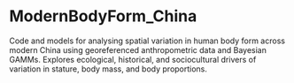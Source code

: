 # ModernBodyForm_China
Code and models for analysing spatial variation in human body form across modern China using georeferenced anthropometric data and Bayesian GAMMs. Explores ecological, historical, and sociocultural drivers of variation in stature, body mass, and body proportions.
